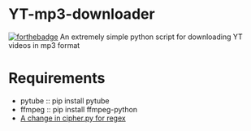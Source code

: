 # YT-mp3-downloader
[![forthebadge](https://forthebadge.com/images/badges/built-with-love.svg)](https://forthebadge.com)
An extremely simple python script for downloading YT videos in mp3 format

# Requirements
<ul>
  <li> pytube :: pip install pytube
  <li> ffmpeg :: pip install ffmpeg-python
  <li> <a href='https://github.com/nficano/pytube/issues/333' alt='Change of regex by YT'> A change in cipher.py for regex
</ul>
